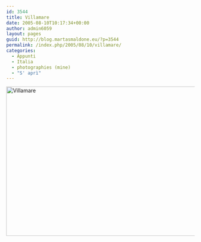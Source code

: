 ```yaml
---
id: 3544
title: Villamare
date: 2005-08-10T10:17:34+00:00
author: admin6059
layout: pages
guid: http://blog.martasmaldone.eu/?p=3544
permalink: /index.php/2005/08/10/villamare/
categories:
  - Appunti
  - Italia
  - photographies (mine)
  - "S' aprì"
---
```

<img class="aligncenter wp-image-3466" src="http://blog.martasmaldone.eu/wp-content/uploads/2015/12/Villamare_01.jpg" alt="Villamare" width="600" height="400" srcset="http://blog.martasmaldone.eu/wp-content/uploads/2015/12/Villamare_01.jpg 750w, http://blog.martasmaldone.eu/wp-content/uploads/2015/12/Villamare_01-300x200.jpg 300w, http://blog.martasmaldone.eu/wp-content/uploads/2015/12/Villamare_01-330x220.jpg 330w" sizes="(max-width: 600px) 100vw, 600px" />